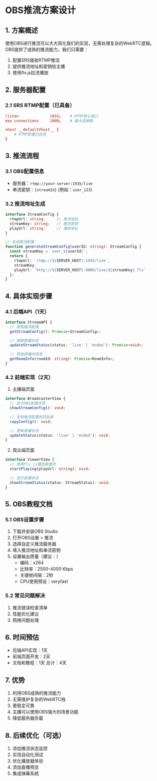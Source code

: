 # OBS推流方案设计

## 1. 方案概述
使用OBS进行推流可以大大简化我们的实现，无需处理复杂的WebRTC逻辑。OBS提供了成熟的推流能力，我们只需要：
1. 配置SRS接收RTMP推流
2. 提供推流地址和密钥给主播
3. 使用flv.js拉流播放

## 2. 服务器配置

### 2.1 SRS RTMP配置（已具备）
```conf
listen              1935;    # RTMP默认端口
max_connections     1000;    # 最大连接数

vhost __defaultVhost__ {
    # RTMP配置已启用
}
```

## 3. 推流流程

### 3.1 OBS配置信息
- 服务器：`rtmp://your-server:1935/live`
- 串流密钥：`{streamId}`  (例如：`user_123`)

### 3.2 推流地址生成
```typescript
interface StreamConfig {
  rtmpUrl: string;     // 推流地址
  streamKey: string;   // 推流密钥
  playUrl: string;     // 播放地址
}

// 生成推流配置
function generateStreamConfig(userId: string): StreamConfig {
  const streamKey = `user_${userId}`;
  return {
    rtmpUrl: `rtmp://${SERVER_HOST}:1935/live`,
    streamKey,
    playUrl: `http://${SERVER_HOST}:8080/live/${streamKey}.flv`
  };
}
```

## 4. 具体实现步骤

### 4.1 后端API（1天）
```typescript
interface StreamAPI {
  // 获取推流配置
  getStreamConfig(): Promise<StreamConfig>;

  // 更新直播状态
  updateStreamStatus(status: 'live' | 'ended'): Promise<void>;

  // 获取直播间信息
  getRoomInfo(roomId: string): Promise<RoomInfo>;
}
```

### 4.2 前端实现（2天）

1. 主播端页面
```typescript
interface BroadcasterView {
  // 显示OBS配置信息
  showStreamConfig(): void;

  // 复制推流配置到剪贴板
  copyConfig(): void;

  // 更新直播状态
  updateStatus(status: 'live' | 'ended'): void;
}
```

2. 观众端页面
```typescript
interface ViewerView {
  // 使用flv.js播放直播流
  startPlaying(playUrl: string): void;

  // 显示直播状态
  showStreamStatus(status: StreamStatus): void;
}
```

## 5. OBS教程文档

### 5.1 OBS设置步骤
1. 下载并安装OBS Studio
2. 打开OBS设置 > 推流
3. 选择自定义推流服务器
4. 填入推流地址和串流密钥
5. 设置输出质量（建议：）
   - 编码：x264
   - 比特率：2500-4000 Kbps
   - 关键帧间隔：2秒
   - CPU使用预设：veryfast

### 5.2 常见问题解决
1. 推流错误检查清单
2. 性能优化建议
3. 网络问题处理

## 6. 时间预估
- 后端API实现：1天
- 前端页面开发：2天
- 文档和教程：1天
总计：4天

## 7. 优势
1. 利用OBS成熟的推流能力
2. 无需维护复杂的WebRTC栈
3. 更稳定可靠
4. 主播可以使用OBS强大的场景功能
5. 降低服务器负载

## 8. 后续优化（可选）
1. 添加推流状态监控
2. 实现自动化测试
3. 优化播放器体验
4. 添加直播预览
5. 集成弹幕系统
